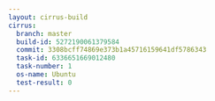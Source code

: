 ```yaml
---
layout: cirrus-build
cirrus:
  branch: master
  build-id: 5272190061379584
  commit: 3308bcff74869e373b1a45716159641df5786343
  task-id: 6336651669012480
  task-number: 1
  os-name: Ubuntu
  test-result: 0
---
```

